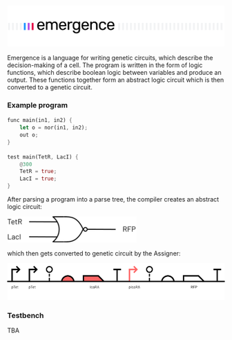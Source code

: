 ![Emergence](./images/emergence-bg.svg)

Emergence is a language for writing genetic circuits, which describe the decision-making of a cell. The program is written in the form of logic functions, which describe boolean logic between variables and produce an output. These functions together form an abstract logic circuit which is then converted to a genetic circuit.

### Example program

```rust
func main(in1, in2) {
	let o = nor(in1, in2);
	out o;
}

test main(TetR, LacI) {
	@300
	TetR = true;
	LacI = true;
}
```

After parsing a program into a parse tree, the compiler creates an abstract logic circuit:

<img src="./images/NOR.svg" width="300" />

which then gets converted to genetic circuit by the Assigner:

<img src="./images/bio-gate-example.svg" width="600" />

### Testbench

TBA

